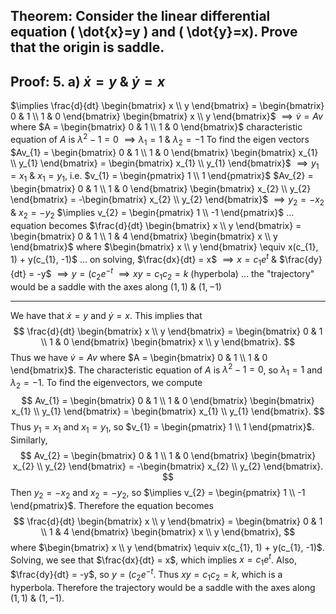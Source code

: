 ## Theorem: Consider the linear differential equation \( \dot{x}=y \) and \( \dot{y}=x). Prove that the origin is saddle.



## Proof: 5. a) $\dot{x} = y$ & $\dot{y} = x$ 
$\implies \frac{d}{dt} \begin{bmatrix}
x \\ 
y
\end{bmatrix} = \begin{bmatrix}
0 & 1 \\ 
1 & 0
\end{bmatrix} \begin{bmatrix}
x \\ 
y
\end{bmatrix}$
$\implies \dot{v} = Av$ where $A = \begin{bmatrix}
0 & 1 \\ 
1 & 0
\end{bmatrix}$
characteristic equation of $A$ is 
$\lambda^{2} - 1 = 0$
$\implies \lambda_{1} = 1$ & $\lambda_{2} = -1$
To find the eigen vectors
$Av_{1} = \begin{bmatrix}
0 & 1 \\ 
1 & 0
\end{bmatrix} \begin{bmatrix}
x_{1} \\ 
y_{1}
\end{bmatrix} = \begin{bmatrix}
x_{1} \\ 
y_{1}
\end{bmatrix}$ 
$\implies y_{1} = x_{1}$ & $x_{1} = y_{1}$, 
i.e. $v_{1} = \begin{pmatrix}
1 \\ 
1
\end{pmatrix}$
$Av_{2} = \begin{bmatrix}
0 & 1 \\ 
1 & 0
\end{bmatrix} \begin{bmatrix}
x_{2} \\ 
y_{2}
\end{bmatrix} = -\begin{bmatrix}
x_{2} \\ 
y_{2}
\end{bmatrix}$
$\implies y_{2} = -x_{2}$ & $x_{2} = -y_{2}$
$\implies v_{2} = \begin{pmatrix}
1 \\ 
-1
\end{pmatrix}$
... equation becomes
$\frac{d}{dt} \begin{bmatrix}
x \\ 
y
\end{bmatrix} = \begin{bmatrix}
0 & 1 \\ 
1 & 4
\end{bmatrix} \begin{bmatrix}
x \\ 
y
\end{bmatrix}$ where $\begin{bmatrix}
x \\ 
y
\end{bmatrix} \equiv x(c_{1}, 1) + y(c_{1}, -1)$
... on solving,
$\frac{dx}{dt} = x$ $\implies x = c_{1}e^{t}$
& $\frac{dy}{dt} = -y$ $\implies y = (c_{2} e^{-t}$
$\implies xy = c_{1}c_{2} = k$ (hyperbola)
... the "trajectory" would be a saddle with the axes along $(1, 1)$ & $(1, -1)$

---

We have that $\dot{x} = y$ and $\dot{y} = x$.  This implies that 
$$
\frac{d}{dt} \begin{bmatrix}
x \\ 
y
\end{bmatrix} = \begin{bmatrix}
0 & 1 \\ 
1 & 0
\end{bmatrix} \begin{bmatrix}
x \\ 
y
\end{bmatrix}.
$$
Thus we have $\dot{v} = Av$ where $A = \begin{bmatrix}
0 & 1 \\ 
1 & 0
\end{bmatrix}$.  The characteristic equation of $A$ is  $\lambda^{2} - 1 = 0$, so $\lambda_{1} = 1$ and  $\lambda_{2} = -1$.  To find the eigenvectors, we compute
$$
Av_{1} = \begin{bmatrix}
0 & 1 \\ 
1 & 0
\end{bmatrix} \begin{bmatrix}
x_{1} \\ 
y_{1}
\end{bmatrix} = \begin{bmatrix}
x_{1} \\ 
y_{1}
\end{bmatrix}.
$$
Thus $y_{1} = x_{1}$ and $x_{1} = y_{1}$, so $v_{1} = \begin{pmatrix}
1 \\ 
1
\end{pmatrix}$.
Similarly, 
$$
Av_{2} = \begin{bmatrix}
0 & 1 \\ 
1 & 0
\end{bmatrix} \begin{bmatrix}
x_{2} \\ 
y_{2}
\end{bmatrix} = -\begin{bmatrix}
x_{2} \\ 
y_{2}
\end{bmatrix}.
$$
Then $y_{2} = -x_{2}$ and $x_{2} = -y_{2}$, so
$\implies v_{2} = \begin{pmatrix}
1 \\ 
-1
\end{pmatrix}$.
Therefore the equation becomes
$$
\frac{d}{dt} \begin{bmatrix}
x \\ 
y
\end{bmatrix} = \begin{bmatrix}
0 & 1 \\ 
1 & 4
\end{bmatrix} \begin{bmatrix}
x \\ 
y
\end{bmatrix},
$$
where $\begin{bmatrix}
x \\ 
y
\end{bmatrix} \equiv x(c_{1}, 1) + y(c_{1}, -1)$.  Solving, we see that $\frac{dx}{dt} = x$, which implies $x = c_{1}e^{t}$.
Also, $\frac{dy}{dt} = -y$, so $y = (c_{2} e^{-t}$.  Thus $xy = c_{1}c_{2} = k$, which is a hyperbola.  Therefore the trajectory would be a saddle with the axes along $(1, 1)$ & $(1, -1)$.

